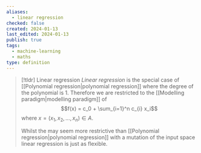 ```yaml
---
aliases:
  - linear regression
checked: false
created: 2024-01-13
last_edited: 2024-01-13
publish: true
tags:
  - machine-learning
  - maths
type: definition
---
```

>[!tldr] Linear regression
> *Linear regression* is the special case of [[Polynomial regression|polynomial regression]] where the degree of the polynomial is 1. Therefore we are restricted to the [[Modelling paradigm|modelling paradigm]] of
> $$f(x) = c_0 + \sum_{i=1}^n c_{i} x_i$$
> where $x = (x_1, x_2, \ldots, x_n) \in A$. 
> 
> Whilst the may seem more restrictive than [[Polynomial regression|polynomial regression]] with a mutation of the input space linear regression is just as flexible. 


